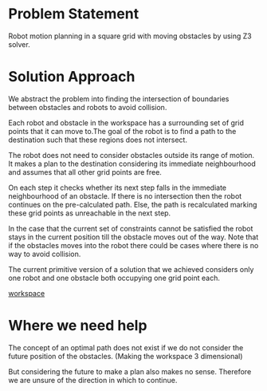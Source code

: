 # Problem Statement
Robot motion planning in a square grid with moving obstacles by using Z3 solver.

# Solution Approach

We abstract the problem into finding the intersection of 
boundaries between obstacles and robots to avoid collision.

Each robot and obstacle in the workspace has a surrounding set of grid points that it can move to.The goal of the robot is to find a path to the destination such that these regions does not intersect. 

The robot does not need to consider obstacles outside its range of motion. It makes a plan to the destination considering its immediate neighbourhood and assumes that all other grid points are free.

On each step it checks whether its next step falls in the immediate neighbourhood of an obstacle. If there is no intersection then the robot continues on the pre-calculated path. Else, the path is recalculated marking these grid points as unreachable in the next step.

In the case that the current set of constraints cannot be satisfied the robot stays in the current position till the obstacle moves out of the way. Note that if the obstacles moves into the robot there could be cases where there is no way to avoid collision.

The current primitive version of a solution that we achieved considers only one robot and one obstacle both occupying one grid point each. 

[workspace](workspace.png)

# Where we need help
The concept of an optimal path does not exist if we do not consider the future position of the obstacles. (Making the workspace 3 dimensional) 

But considering the future to make a plan also makes no sense. Therefore we are unsure of the direction in which to continue.
